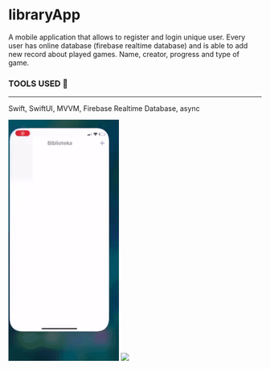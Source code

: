 # libraryApp
A mobile application that allows to register and login unique user.
Every user has online database (firebase realtime database) and is able to add new record about played games.
Name, creator, progress and type of game.
 
### TOOLS USED :rocket:
------------------
Swift, SwiftUI, MVVM, Firebase Realtime Database, async


![](appgif.gif)
<img src="https://i.imgur.com/OXmrpy1.png" width="220">
